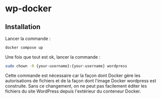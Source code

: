 # wp-docker

## Installation

Lancer la commande :

```bash
docker compose up
```

Une fois que tout est ok, lancer la commande :

```bash
sudo chown -R {your-username}:{your-username} wordpress
```

Cette commande est nécessaire car la façon dont Docker gère les autorisations de fichiers et de la façon dont l'image Docker wordpress est construite. Sans ce changement, on ne peut pas facilement éditer les fichiers du site WordPress depuis l'extérieur du conteneur Docker.
